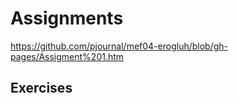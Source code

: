 
# Assignments

https://github.com/pjournal/mef04-erogluh/blob/gh-pages/Assigment%201.htm

## Exercises

